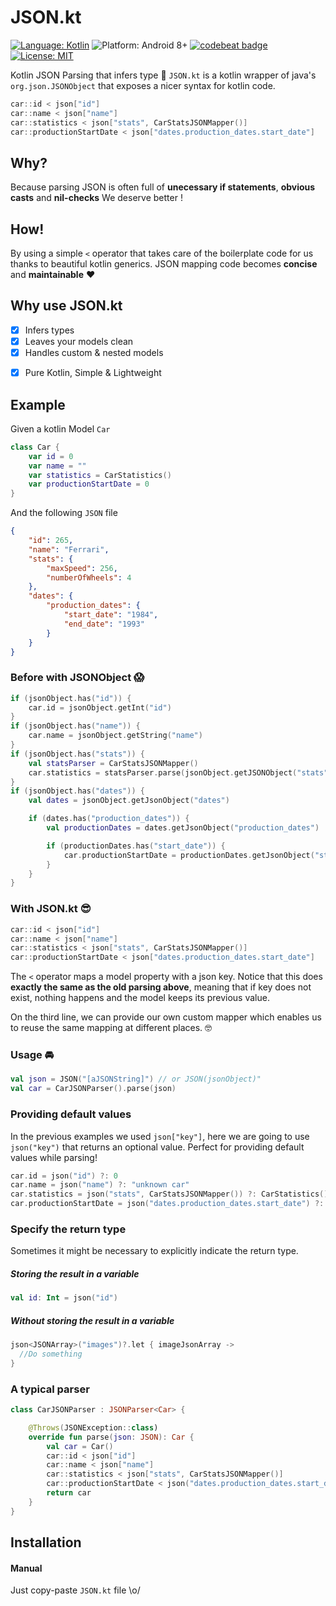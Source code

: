 # JSON.kt
[![Language: Kotlin](https://img.shields.io/badge/language-kotlin-7963FE.svg?style=flat)](https://kotlinlang.org)
![Platform: Android 8+](https://img.shields.io/badge/platform-Android-68b846.svg?style=flat)
[![codebeat badge](https://codebeat.co/badges/4199536d-2158-42e5-a89a-33259d32b384)](https://codebeat.co/projects/github-com-yummypets-json-kt-master)
[![License: MIT](http://img.shields.io/badge/license-MIT-lightgrey.svg?style=flat)](https://github.com/Yummypets/JSON.kt/blob/master/LICENSE)

<!-- TODO ![Release version](https://img.shields.io/github/release/Yummypets/JSON.kt.svg) -->
Kotlin JSON Parsing that infers type 🚀
`JSON.kt` is a kotlin wrapper of java's `org.json.JSONObject` that exposes a nicer syntax for kotlin code.


```kotlin
car::id < json["id"]
car::name < json["name"]
car::statistics < json["stats", CarStatsJSONMapper()]
car::productionStartDate < json["dates.production_dates.start_date"]
```

## Why?
Because parsing JSON is often full of **unecessary if statements**, **obvious casts** and **nil-checks**
We deserve better !

## How!
By using a simple `<` operator that takes care of the boilerplate code for us thanks to beautiful kotlin generics.
JSON mapping code becomes **concise** and **maintainable** ❤️


## Why use JSON.kt
- [x] Infers types
- [x] Leaves your models clean
- [x] Handles custom & nested models
<!-- TODO support - [x] Dot and array syntax -->
- [x] Pure Kotlin, Simple & Lightweight

## Example

Given a kotlin Model `Car`
```kotlin
class Car {
    var id = 0
    var name = ""
    var statistics = CarStatistics()
    var productionStartDate = 0
}
```
And the following `JSON` file

```json
{
    "id": 265,
    "name": "Ferrari",
    "stats": {
        "maxSpeed": 256,
        "numberOfWheels": 4
    },
    "dates": {
        "production_dates": {
            "start_date": "1984",
            "end_date": "1993"
        }
    }
}
```

### Before with JSONObject 😱
```kotlin
if (jsonObject.has("id")) {
    car.id = jsonObject.getInt("id")
}
if (jsonObject.has("name")) {
    car.name = jsonObject.getString("name")
}
if (jsonObject.has("stats")) {
    val statsParser = CarStatsJSONMapper()
    car.statistics = statsParser.parse(jsonObject.getJSONObject("stats"))
}
if (jsonObject.has("dates")) {
    val dates = jsonObject.getJsonObject("dates")

    if (dates.has("production_dates")) {
        val productionDates = dates.getJsonObject("production_dates")

        if (productionDates.has("start_date")) {
            car.productionStartDate = productionDates.getJsonObject("start_date")
        }
    }
}
```

### With JSON.kt 😎
```kotlin
car::id < json["id"]
car::name < json["name"]
car::statistics < json["stats", CarStatsJSONMapper()]
car::productionStartDate < json["dates.production_dates.start_date"]
```
The `<` operator maps a model property with a json key.
Notice that this does **exactly the same as the old parsing above**, meaning that if key does not exist, nothing happens and the model keeps its previous value.

On the third line, we can provide our own custom mapper which enables us to reuse the same mapping at different places. 🤓

### Usage 🚘
```kotlin
val json = JSON("[aJSONString]") // or JSON(jsonObject)"
val car = CarJSONParser().parse(json)
```

### Providing default values
In the previous examples we used `json["key"]`, here we are going to use `json("key")` that returns an optional value.
Perfect for providing default values while parsing!
```kotlin
car.id = json("id") ?: 0
car.name = json("name") ?: "unknown car"
car.statistics = json("stats", CarStatsJSONMapper()) ?: CarStatistics()
car.productionStartDate = json("dates.production_dates.start_date") ?: 0
```
### Specify the return type
Sometimes it might be necessary to explicitly indicate the return type.

##### Storing the result in a variable
```kotlin
val id: Int = json("id")
```

##### Without storing the result in a variable
```kotlin
json<JSONArray>("images")?.let { imageJsonArray ->
  //Do something
}

```

### A typical parser
```kotlin
class CarJSONParser : JSONParser<Car> {

    @Throws(JSONException::class)
    override fun parse(json: JSON): Car {
        val car = Car()
        car::id < json["id"]
        car::name < json["name"]
        car::statistics < json["stats", CarStatsJSONMapper()]
        car::productionStartDate < json("dates.production_dates.start_date")
        return car
    }
}
```

## Installation
#### Manual
Just copy-paste `JSON.kt` file \o/
